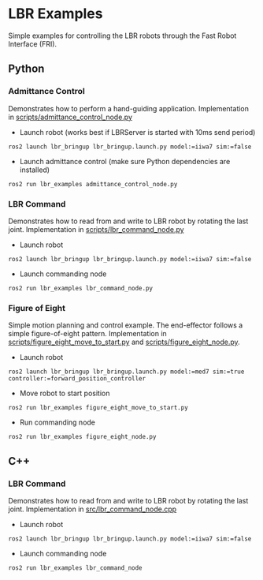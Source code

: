 # LBR Examples
Simple examples for controlling the LBR robots through the Fast Robot Interface (FRI).

## Python
### Admittance Control
Demonstrates how to perform a hand-guiding application. Implementation in [scripts/admittance_control_node.py](scripts/admittance_control_node.py)
- Launch robot (works best if LBRServer is started with 10ms send period)
```shell
ros2 launch lbr_bringup lbr_bringup.launch.py model:=iiwa7 sim:=false
```
- Launch admittance control (make sure Python dependencies are installed)
```shell
ros2 run lbr_examples admittance_control_node.py
```

### LBR Command
Demonstrates how to read from and write to LBR robot by rotating the last joint. Implementation in [scripts/lbr_command_node.py](scripts/lbr_command_node.py)
- Launch robot
```shell
ros2 launch lbr_bringup lbr_bringup.launch.py model:=iiwa7 sim:=false
```
- Launch commanding node
```shell
ros2 run lbr_examples lbr_command_node.py
```

### Figure of Eight
Simple motion planning and control example. The end-effector follows a simple figure-of-eight pattern. Implementation in [scripts/figure_eight_move_to_start.py](scripts/figure_eight_move_to_start.py) and [scripts/figure_eight_node.py](scripts/figure_eight_node.py).
- Launch robot
```shell
ros2 launch lbr_bringup lbr_bringup.launch.py model:=med7 sim:=true controller:=forward_position_controller
```

- Move robot to start position
```shell
ros2 run lbr_examples figure_eight_move_to_start.py
```

- Run commanding node
```shell
ros2 run lbr_examples figure_eight_node.py
```

## C++
### LBR Command
Demonstrates how to read from and write to LBR robot by rotating the last joint. Implementation in [src/lbr_command_node.cpp](src/lbr_command_node.cpp)
- Launch robot
```shell
ros2 launch lbr_bringup lbr_bringup.launch.py model:=iiwa7 sim:=false
```
- Launch commanding node
```shell
ros2 run lbr_examples lbr_command_node
```
